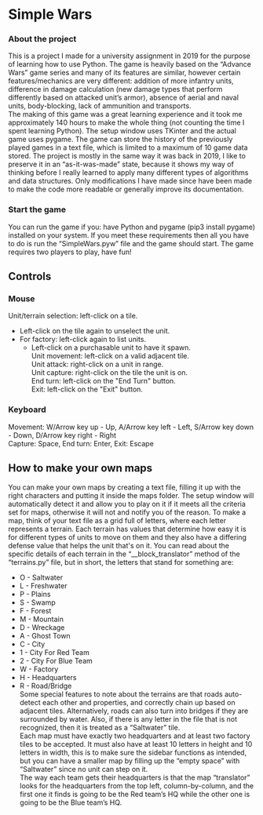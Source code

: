 # Simple Wars
### About the project
This is a project I made for a university assignment in 2019 for the purpose of learning how to use Python. The game is heavily based on the “Advance Wars” game series and many of its features are similar, however certain features/mechanics are very different: addition of more infantry units, difference in damage calculation (new damage types that perform differently based on attacked unit’s armor), absence of aerial and naval units, body-blocking, lack of ammunition and transports.<br/>
The making of this game was a great learning experience and it took me approximately 140 hours to make the whole thing (not counting the time I spent learning Python). The setup window uses TKinter and the actual game uses pygame. The game can store the history of the previously played games in a text file, which is limited to a maximum of 10 game data stored.
The project is mostly in the same way it was back in 2019, I like to preserve it in an “as-it-was-made” state, because it shows my way of thinking before I really learned to apply many different types of algorithms and data structures. Only modifications I have made since have been made to make the code more readable or generally improve its documentation.
### Start the game
You can run the game if you: have Python and pygame (pip3 install pygame) installed on your system. If you meet these requirements then all you have to do is run the “SimpleWars.pyw” file and the game should start. The game requires two players to play, have fun!

## Controls
### Mouse
Unit/terrain selection: left-click on a tile.<br/>
  - Left-click on the tile again to unselect the unit.<br/>
  - For factory: left-click again to list units.<br/>
      - Left-click on a purchasable unit to have it spawn.<br/>
Unit movement: left-click on a valid adjacent tile.<br/>
Unit attack: right-click on a unit in range.<br/>
Unit capture: right-click on the tile the unit is on.<br/>
End turn: left-click on the "End Turn" button.<br/>
Exit: left-click on the "Exit" button.
### Keyboard
Movement: W/Arrow key up - Up, A/Arrow key left - Left, S/Arrow key down - Down, D/Arrow key right - Right<br/>
Capture: Space, End turn: Enter, Exit: Escape

## How to make your own maps
You can make your own maps by creating a text file, filling it up with the right characters and putting it inside the maps folder. The setup window will automatically detect it and allow you to play on it if it meets all the criteria set for maps, otherwise it will not and notify you of the reason. To make a map, think of your text file as a grid full of letters, where each letter represents a terrain. Each terrain has values that determine how easy it is for different types of units to move on them and they also have a differing defense value that helps the unit that's on it. You can read about the specific details of each terrain in the “__block_translator” method of the “terrains.py” file, but in short, the letters that stand for something are:<br/>
  - O - Saltwater<br/>
  - L - Freshwater<br/>
  - P - Plains<br/>
  - S - Swamp<br/>
  - F - Forest<br/>
  - M - Mountain<br/>
  - D - Wreckage<br/>
  - A - Ghost Town<br/>
  - C - City<br/>
  - 1 - City For Red Team<br/>
  - 2 - City For Blue Team<br/>
  - W - Factory<br/>
  - H - Headquarters<br/>
  - R - Road/Bridge<br/>
Some special features to note about the terrains are that roads auto-detect each other and properties, and correctly chain up based on adjacent tiles. Alternatively, roads can also turn into bridges if they are surrounded by water. Also, if there is any letter in the file that is not recognized, then it is treated as a “Saltwater” tile.<br/>
Each map must have exactly two headquarters and at least two factory tiles to be accepted. It must also have at least 10 letters in height and 10 letters in width, this is to make sure the sidebar functions as intended, but you can have a smaller map by filling up the “empty space” with “Saltwater” since no unit can step on it.<br/>
The way each team gets their headquarters is that the map “translator” looks for the headquarters from the top left, column-by-column, and the first one it finds is going to be the Red team’s HQ while the other one is going to be the Blue team’s HQ.